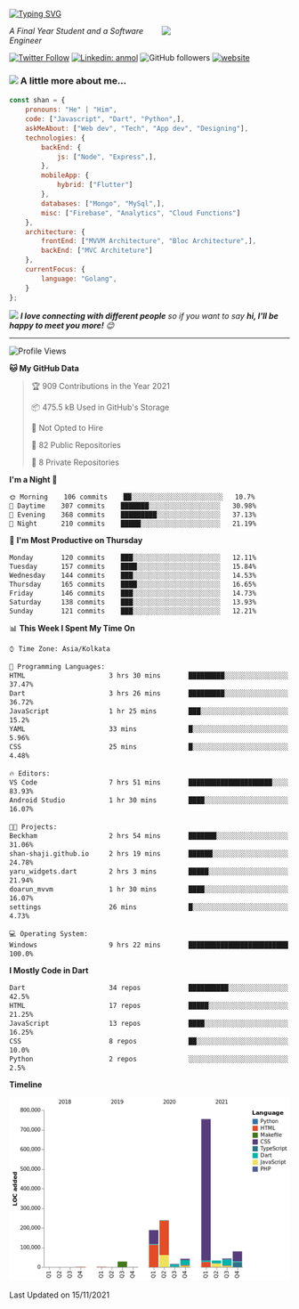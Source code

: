 <!-- <h2>नमस्ते (Namaste)🙏🏻, I'm Shan Shaji! <img src="https://media.giphy.com/media/12oufCB0MyZ1Go/giphy.gif" width="50"></h2> -->
[![Typing SVG](https://readme-typing-svg.herokuapp.com?lines=Hey%2C+I'm+Shan;I+am+a+Full+Stack+Developer)](https://git.io/typing-svg)

<img align='right' src="https://media.giphy.com/media/M9gbBd9nbDrOTu1Mqx/giphy.gif" width="230">
<p><em>A Final Year Student and a Software Engineer</em></p>

[![Twitter Follow](https://img.shields.io/twitter/follow/shan__shaji?style=flat)](https://twitter.com/intent/follow?screen_name=shan__shaji)
[![Linkedin: anmol](https://img.shields.io/badge/shan-shaji?style=flat-square&logo=Linkedin&logoColor=white&link=https://www.linkedin.com/in/shan-shaji/)](https://www.linkedin.com/in/shan-shaji/)
![GitHub followers](https://img.shields.io/github/followers/shan-shaji?label=Follow&style=social)
[![website](https://img.shields.io/badge/Website-46a2f1.svg?&style=flat-square&logo=Google-Chrome&logoColor=white&link=http://shan-shaji.github.io/)](http://shan-shaji.github.io/)



### <img src="https://media.giphy.com/media/VgCDAzcKvsR6OM0uWg/giphy.gif" width="50"> A little more about me...  

```javascript
const shan = {
    pronouns: "He" | "Him",
    code: ["Javascript", "Dart", "Python",],
    askMeAbout: ["Web dev", "Tech", "App dev", "Designing"],
    technologies: {
        backEnd: {
            js: ["Node", "Express",],
        },
        mobileApp: {
            hybrid: ["Flutter"]
        },
        databases: ["Mongo", "MySql",],
        misc: ["Firebase", "Analytics", "Cloud Functions"]
    },
    architecture: {
        frontEnd: ["MVVM Architecture", "Bloc Architecture",],
        backEnd: ["MVC Architeture"]
    },
    currentFocus: {
        language: "Golang",
    }
};
```

<img src="https://media.giphy.com/media/LnQjpWaON8nhr21vNW/giphy.gif" width="60"> <em><b>I love connecting with different people</b> so if you want to say <b>hi, I'll be happy to meet you more!</b> 😊</em>

---
<!--START_SECTION:waka-->
![Profile Views](http://img.shields.io/badge/Profile%20Views-1-blue)

**🐱 My GitHub Data** 

> 🏆 909 Contributions in the Year 2021
 > 
> 📦 475.5 kB Used in GitHub's Storage 
 > 
> 🚫 Not Opted to Hire
 > 
> 📜 82 Public Repositories 
 > 
> 🔑 8 Private Repositories  
 > 
**I'm a Night 🦉** 

```text
🌞 Morning    106 commits    ██░░░░░░░░░░░░░░░░░░░░░░░   10.7% 
🌆 Daytime    307 commits    ███████░░░░░░░░░░░░░░░░░░   30.98% 
🌃 Evening    368 commits    █████████░░░░░░░░░░░░░░░░   37.13% 
🌙 Night      210 commits    █████░░░░░░░░░░░░░░░░░░░░   21.19%

```
📅 **I'm Most Productive on Thursday** 

```text
Monday       120 commits    ███░░░░░░░░░░░░░░░░░░░░░░   12.11% 
Tuesday      157 commits    ████░░░░░░░░░░░░░░░░░░░░░   15.84% 
Wednesday    144 commits    ███░░░░░░░░░░░░░░░░░░░░░░   14.53% 
Thursday     165 commits    ████░░░░░░░░░░░░░░░░░░░░░   16.65% 
Friday       146 commits    ███░░░░░░░░░░░░░░░░░░░░░░   14.73% 
Saturday     138 commits    ███░░░░░░░░░░░░░░░░░░░░░░   13.93% 
Sunday       121 commits    ███░░░░░░░░░░░░░░░░░░░░░░   12.21%

```


📊 **This Week I Spent My Time On** 

```text
⌚︎ Time Zone: Asia/Kolkata

💬 Programming Languages: 
HTML                     3 hrs 30 mins       █████████░░░░░░░░░░░░░░░░   37.47% 
Dart                     3 hrs 26 mins       █████████░░░░░░░░░░░░░░░░   36.72% 
JavaScript               1 hr 25 mins        ███░░░░░░░░░░░░░░░░░░░░░░   15.2% 
YAML                     33 mins             █░░░░░░░░░░░░░░░░░░░░░░░░   5.96% 
CSS                      25 mins             █░░░░░░░░░░░░░░░░░░░░░░░░   4.48%

🔥 Editors: 
VS Code                  7 hrs 51 mins       █████████████████████░░░░   83.93% 
Android Studio           1 hr 30 mins        ████░░░░░░░░░░░░░░░░░░░░░   16.07%

🐱‍💻 Projects: 
Beckham                  2 hrs 54 mins       ███████░░░░░░░░░░░░░░░░░░   31.06% 
shan-shaji.github.io     2 hrs 19 mins       ██████░░░░░░░░░░░░░░░░░░░   24.78% 
yaru_widgets.dart        2 hrs 3 mins        █████░░░░░░░░░░░░░░░░░░░░   21.94% 
doarun_mvvm              1 hr 30 mins        ████░░░░░░░░░░░░░░░░░░░░░   16.07% 
settings                 26 mins             █░░░░░░░░░░░░░░░░░░░░░░░░   4.73%

💻 Operating System: 
Windows                  9 hrs 22 mins       █████████████████████████   100.0%

```

**I Mostly Code in Dart** 

```text
Dart                     34 repos            ██████████░░░░░░░░░░░░░░░   42.5% 
HTML                     17 repos            █████░░░░░░░░░░░░░░░░░░░░   21.25% 
JavaScript               13 repos            ████░░░░░░░░░░░░░░░░░░░░░   16.25% 
CSS                      8 repos             ██░░░░░░░░░░░░░░░░░░░░░░░   10.0% 
Python                   2 repos             ░░░░░░░░░░░░░░░░░░░░░░░░░   2.5%

```


**Timeline**

![Chart not found](https://raw.githubusercontent.com/shan-shaji/shan-shaji/master/charts/bar_graph.png) 


 Last Updated on 15/11/2021
<!--END_SECTION:waka-->

